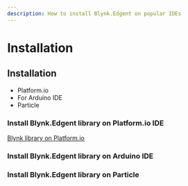 ```yaml
---
description: How to install Blynk.Edgent on popular IDEs
---
```


# Installation

## Installation

* Platform.io
* For Arduino IDE
* Particle

### Install Blynk.Edgent library on Platform.io IDE

[Blynk library on Platform.io](https://platformio.org/lib/show/415/Blynk)

### Install Blynk.Edgent library on Arduino IDE

### Install Blynk.Edgent library on Particle

